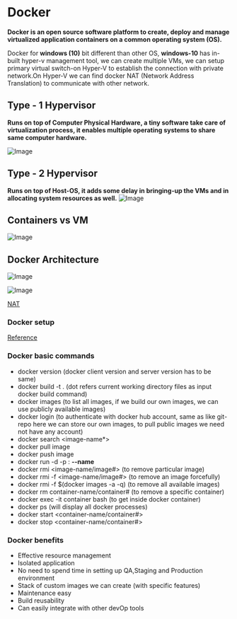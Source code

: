 Docker
=======

**Docker is an open source software platform to create, deploy and manage virtualized application containers on a common operating system (OS).**


Docker for **windows (10)** bit different than other OS, **windows-10** has in-built hyper-v management tool, we can create multiple VMs, we can setup primary virtual switch-on Hyper-V to establish the connection with private network.On Hyper-V we can find docker NAT (Network Address Translation) to communicate with other network. 

Type - 1 Hypervisor
-------------------


**Runs on top of Computer Physical Hardware, a tiny software take care of virtualization process, 
it enables multiple operating systems to share same computer hardware.**

![Image](https://github.com/java-manikanta/kubernetes/blob/master/docker/draft/hypervisor_type_1.jpg)

Type - 2 Hypervisor
-------------------

**Runs on top of Host-OS, it adds some delay in bringing-up the VMs and in allocating system resources as well.**
![Image](https://github.com/java-manikanta/kubernetes/blob/master/docker/draft/hypervisor_type_2.jpg)



Containers vs VM
----------------

![Image](https://github.com/java-manikanta/kubernetes/blob/master/docker/draft/container_vs_vm_2.jpg)

Docker Architecture
-------------------

![Image](https://github.com/java-manikanta/kubernetes/blob/master/docker/draft/docker_architecture.png)

![Image](https://github.com/java-manikanta/kubernetes/blob/master/docker/draft/container_vs_vm.png)


[NAT](https://www.cisco.com/c/en/us/support/docs/ip/network-address-translation-nat/26704-nat-faq-00.html)


### Docker setup

[Reference](https://docs.docker.com/docker-for-windows/install/)


### Docker basic commands

* docker version (docker client version and server version has to be same)
* docker build -t <image-name> . (dot refers current working directory files as input docker build command)
* docker images (to list all images, if we build our own images, we can use publicly available images)
* docker login (to authenticate with docker hub account, same as like git-repo here we can store our own images, to pull public images we need not have any account)
* docker search <image-name*>
* docker pull image
* docker push image
* docker run -d -p <external-port>:<container-port> **--name** <container-name> <image-name>
* docker rmi <image-name/image#> (to remove particular image)
* docker rmi -f <image-name/image#> (to remove an image forcefully)
* docker rmi -f $(docker images -a -q) (to remove all available images)
* docker rm container-name/container# (to remove a specific container)
* docker exec -it container bash (to get inside docker container)
* docker ps (will display all docker processes)
* docker start <container-name/container#>
* docker stop <container-name/container#>


### Docker benefits 

* Effective resource management 
* Isolated application 
* No need to spend time in setting up QA,Staging and Production environment 
* Stack of custom images we can create (with specific features)
* Maintenance easy
* Build reusability 
* Can easily integrate with other devOp tools

